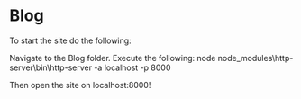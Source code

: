 Blog
====

To start the site do the following:

Navigate to the Blog folder.
Execute the following:
node node_modules\http-server\bin\http-server -a localhost -p 8000

Then open the site on localhost:8000!
